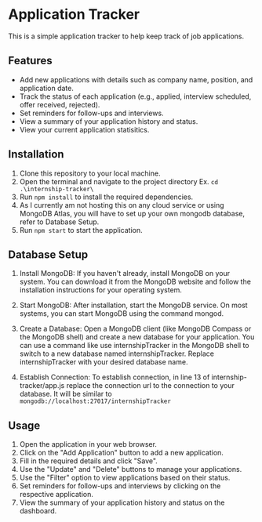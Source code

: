 # Application Tracker

This is a simple application tracker to help keep track of job applications. 

## Features

- Add new applications with details such as company name, position, and application date.
- Track the status of each application (e.g., applied, interview scheduled, offer received, rejected).
- Set reminders for follow-ups and interviews.
- View a summary of your application history and status.
- View your current application statisitics.

## Installation

1. Clone this repository to your local machine.
2. Open the terminal and navigate to the project directory Ex. `cd .\internship-tracker\`
3. Run `npm install` to install the required dependencies.
4. As I currently am not hosting this on any cloud service or using MongoDB Atlas, you will have to set up your own mongodb database, refer to Database Setup.
5. Run `npm start` to start the application.

## Database Setup
1. Install MongoDB: If you haven't already, install MongoDB on your system. You can download it from the MongoDB website and follow the installation instructions for your operating system.

2. Start MongoDB: After installation, start the MongoDB service. On most systems, you can start MongoDB using the command mongod.

3. Create a Database: Open a MongoDB client (like MongoDB Compass or the MongoDB shell) and create a new database for your application. You can use a command like use internshipTracker in the MongoDB shell to switch to a new database named internshipTracker. Replace internshipTracker with your desired database name.

4. Establish Connection: To establish connection, in line 13 of internship-tracker/app.js replace the connection url to the connection to your database. It will be similar to `mongodb://localhost:27017/internshipTracker`

## Usage

1. Open the application in your web browser.
2. Click on the "Add Application" button to add a new application.
3. Fill in the required details and click "Save".
4. Use the "Update" and "Delete" buttons to manage your applications.
5. Use the "Filter" option to view applications based on their status.
6. Set reminders for follow-ups and interviews by clicking on the respective application.
7. View the summary of your application history and status on the dashboard.

